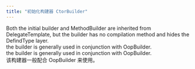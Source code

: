 ```yaml
---
title: "初始化构建器 CtorBuilder"
---
```


Both the initial builder and MethodBuilder are inherited from DelegateTemplate, but the builder has no compilation method and hides the DefindType layer.  
the builder is generally used in conjunction with OopBuilder.  
the builder is generally used in conjunction with OopBuilder.  
该构建器一般配合 OopBuilder 来使用。
